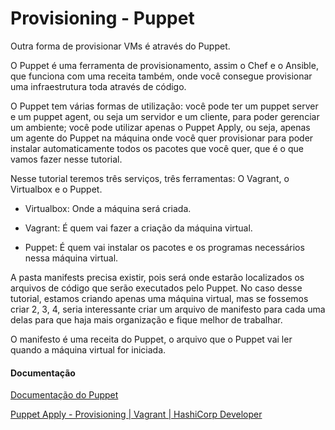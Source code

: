 # Provisioning - Puppet

Outra forma de provisionar VMs é através do Puppet.

O Puppet é uma ferramenta de provisionamento, assim o Chef e o Ansible, que funciona com uma receita também, onde você consegue provisionar uma infraestrutura toda através de código.

O Puppet tem várias formas de utilização: você pode ter um puppet server e um puppet agent, ou seja um servidor e um cliente, para poder gerenciar um ambiente; você pode utilizar apenas o Puppet Apply, ou seja, apenas um agente do Puppet na máquina onde você quer provisionar para poder instalar automaticamente todos os pacotes que você quer, que é o que vamos fazer nesse tutorial.

Nesse tutorial teremos três serviços, três ferramentas: O Vagrant, o Virtualbox e o Puppet.

- Virtualbox: Onde a máquina será criada.

- Vagrant: É quem vai fazer a criação da máquina virtual.

- Puppet: É quem vai instalar os pacotes e os programas necessários nessa máquina virtual.

A pasta manifests precisa existir, pois será onde estarão localizados os arquivos de código que serão executados pelo Puppet. No caso desse tutorial, estamos criando apenas uma máquina virtual, mas se fossemos criar 2, 3, 4, seria interessante criar um arquivo de manifesto para cada uma delas para que haja mais organização e fique melhor de trabalhar.

O manifesto é uma receita do Puppet, o arquivo que o Puppet vai ler quando a máquina virtual for iniciada.

#### Documentação

[Documentação do Puppet](https://www.puppet.com/docs/puppet/7/type.html#package-description)

[Puppet Apply - Provisioning | Vagrant | HashiCorp Developer](https://developer.hashicorp.com/vagrant/docs/provisioning/puppet_apply)
